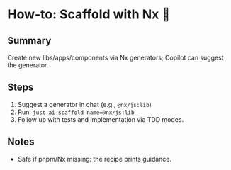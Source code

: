 # How-to: Scaffold with Nx 🧱

## Summary

Create new libs/apps/components via Nx generators; Copilot can suggest the generator.

## Steps

1. Suggest a generator in chat (e.g., `@nx/js:lib`)
2. Run: `just ai-scaffold name=@nx/js:lib`
3. Follow up with tests and implementation via TDD modes.

## Notes

-   Safe if pnpm/Nx missing: the recipe prints guidance.
